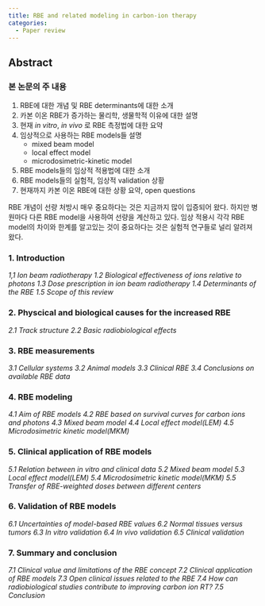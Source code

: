 ```yaml
---
title: RBE and related modeling in carbon-ion therapy
categories:
  - Paper review
---
```

## Abstract

### 본 논문의 주 내용
1. RBE에 대한 개념 및 RBE determinants에 대한 소개
2. 카본 이온 RBE가 증가하는 물리학, 생물학적 이유에 대한 설명
3. 현재 _in vitro_, _in vivo_ 로 RBE 측정법에 대한 요약
4. 임상적으로 사용하는 RBE models들 설명
	- mixed beam model
	- local effect model
	- microdosimetric-kinetic model
5. RBE models들의 임상적 적용법에 대한 소개
6. RBE models들의 실험적, 임상적 validation 상황
7. 현재까지 카본 이온 RBE에 대한 상황 요약, open questions

RBE 개념이 선량 처방시 매우 중요하다는 것은 지금까지 많이 입증되어 왔다.
하지만 병원마다 다른 RBE model을 사용하여 선량을 계산하고 있다.
임상 적용시 각각 RBE model의 차이와 한계를 알고있는 것이 중요하다는 것은 실험적 연구들로 널리 알려져왔다.

### 1. Introduction
*1,1 Ion beam radiotherapy*
*1.2 Biological effectiveness of ions relative to photons*
*1.3 Dose prescription in ion beam radiotherapy*
*1.4 Determinants of the RBE*
*1.5 Scope of this review*

### 2. Physcical and biological causes for the increased RBE
*2.1 Track structure*
*2.2 Basic radiobiological effects*

### 3. RBE measurements
*3.1 Cellular systems*
*3.2 Animal models*
*3.3 Clinical RBE*
*3.4 Conclusions on available RBE data*


### 4. RBE modeling
*4.1 Aim of RBE models*
*4.2 RBE based on survival curves for carbon ions and photons*
*4.3 Mixed beam model*
*4.4 Local effect model(LEM)*
*4.5 Microdosimetric kinetic model(MKM)*

### 5. Clinical application of RBE models
*5.1 Relation between _in vitro_ and clinical data*
*5.2 Mixed beam model*
*5.3 Local effect model(LEM)*
*5.4 Microdosimetric kinetic model(MKM)*
*5.5 Transfer of RBE-weighted doses between different centers*

### 6. Validation of RBE models
*6.1 Uncertainties of model-based RBE values*
*6.2 Normal tissues versus tumors*
*6.3 _In vitro_ validation*
*6.4 _In vivo_ validation*
*6.5 Clinical validation*

### 7. Summary and conclusion
*7.1 Clinical value and limitations of the RBE concept*
*7.2 Clinical application of RBE models*
*7.3 Open clinical issues related to the RBE*
*7.4 How can radiobiological studies contribute to improving carbon ion RT?*
*7.5 Conclusion*





